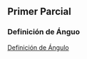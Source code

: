 ## Primer Parcial
### Definición de Ánguo
[Definición de Ángulo](PrimerParcial/1-DefinicionDeAngulo/)